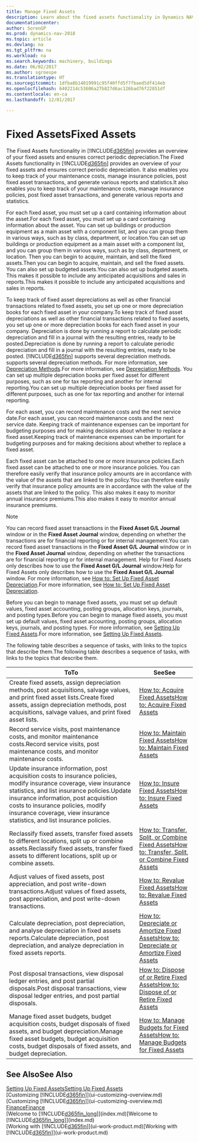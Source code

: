 ```yaml
---
title: Manage Fixed Assets
description: Learn about the fixed assets functionality in Dynamics NAV and get an overview of how to work with fixed assets.
documentationcenter: 
author: SorenGP
ms.prod: dynamics-nav-2018
ms.topic: article
ms.devlang: na
ms.tgt_pltfrm: na
ms.workload: na
ms.search.keywords: machinery, buildings
ms.date: 06/02/2017
ms.author: sgroespe
ms.translationtype: HT
ms.sourcegitcommit: 1dfba8b14019991c95f40ffd5f7fbaed5df414eb
ms.openlocfilehash: 6402214c53606a27b827d6ac126bad76f22851df
ms.contentlocale: en-ca
ms.lasthandoff: 12/01/2017

---
```

# <a name="fixed-assets"></a><span data-ttu-id="0eaa4-103">Fixed Assets</span><span class="sxs-lookup"><span data-stu-id="0eaa4-103">Fixed Assets</span></span>
<span data-ttu-id="0eaa4-104">The Fixed Assets functionality in [!INCLUDE[d365fin](includes/d365fin_md.md)] provides an overview of your fixed assets and ensures correct periodic depreciation.</span><span class="sxs-lookup"><span data-stu-id="0eaa4-104">The Fixed Assets functionality in [!INCLUDE[d365fin](includes/d365fin_md.md)] provides an overview of your fixed assets and ensures correct periodic depreciation.</span></span> <span data-ttu-id="0eaa4-105">It also enables you to keep track of your maintenance costs, manage insurance policies, post fixed asset transactions, and generate various reports and statistics.</span><span class="sxs-lookup"><span data-stu-id="0eaa4-105">It also enables you to keep track of your maintenance costs, manage insurance policies, post fixed asset transactions, and generate various reports and statistics.</span></span>

<span data-ttu-id="0eaa4-106">For each fixed asset, you must set up a card containing information about the asset.</span><span class="sxs-lookup"><span data-stu-id="0eaa4-106">For each fixed asset, you must set up a card containing information about the asset.</span></span> <span data-ttu-id="0eaa4-107">You can set up buildings or production equipment as a main asset with a component list, and you can group them in various ways, such as by class, department, or location.</span><span class="sxs-lookup"><span data-stu-id="0eaa4-107">You can set up buildings or production equipment as a main asset with a component list, and you can group them in various ways, such as by class, department, or location.</span></span> <span data-ttu-id="0eaa4-108">Then you can begin to acquire, maintain, and sell the fixed assets.</span><span class="sxs-lookup"><span data-stu-id="0eaa4-108">Then you can begin to acquire, maintain, and sell the fixed assets.</span></span> <span data-ttu-id="0eaa4-109">You can also set up budgeted assets.</span><span class="sxs-lookup"><span data-stu-id="0eaa4-109">You can also set up budgeted assets.</span></span> <span data-ttu-id="0eaa4-110">This makes it possible to include any anticipated acquisitions and sales in reports.</span><span class="sxs-lookup"><span data-stu-id="0eaa4-110">This makes it possible to include any anticipated acquisitions and sales in reports.</span></span>

<span data-ttu-id="0eaa4-111">To keep track of fixed asset depreciations as well as other financial transactions related to fixed assets, you set up one or more depreciation books for each fixed asset in your company.</span><span class="sxs-lookup"><span data-stu-id="0eaa4-111">To keep track of fixed asset depreciations as well as other financial transactions related to fixed assets, you set up one or more depreciation books for each fixed asset in your company.</span></span> <span data-ttu-id="0eaa4-112">Depreciation is done by running a report to calculate periodic depreciation and fill in a journal with the resulting entries, ready to be posted.</span><span class="sxs-lookup"><span data-stu-id="0eaa4-112">Depreciation is done by running a report to calculate periodic depreciation and fill in a journal with the resulting entries, ready to be posted.</span></span> [!INCLUDE[d365fin](includes/d365fin_md.md)]<span data-ttu-id="0eaa4-113"> supports several depreciation methods.</span><span class="sxs-lookup"><span data-stu-id="0eaa4-113"> supports several depreciation methods.</span></span> <span data-ttu-id="0eaa4-114">For more information, see [Depreciation Methods](fa-depreciation-methods.md).</span><span class="sxs-lookup"><span data-stu-id="0eaa4-114">For more information, see [Depreciation Methods](fa-depreciation-methods.md).</span></span> <span data-ttu-id="0eaa4-115">You can set up multiple depreciation books per fixed asset for different purposes, such as one for tax reporting and another for internal reporting.</span><span class="sxs-lookup"><span data-stu-id="0eaa4-115">You can set up multiple depreciation books per fixed asset for different purposes, such as one for tax reporting and another for internal reporting.</span></span>

<span data-ttu-id="0eaa4-116">For each asset, you can record maintenance costs and the next service date.</span><span class="sxs-lookup"><span data-stu-id="0eaa4-116">For each asset, you can record maintenance costs and the next service date.</span></span> <span data-ttu-id="0eaa4-117">Keeping track of maintenance expenses can be important for budgeting purposes and for making decisions about whether to replace a fixed asset.</span><span class="sxs-lookup"><span data-stu-id="0eaa4-117">Keeping track of maintenance expenses can be important for budgeting purposes and for making decisions about whether to replace a fixed asset.</span></span>

<span data-ttu-id="0eaa4-118">Each fixed asset can be attached to one or more insurance policies.</span><span class="sxs-lookup"><span data-stu-id="0eaa4-118">Each fixed asset can be attached to one or more insurance policies.</span></span> <span data-ttu-id="0eaa4-119">You can therefore easily verify that insurance policy amounts are in accordance with the value of the assets that are linked to the policy.</span><span class="sxs-lookup"><span data-stu-id="0eaa4-119">You can therefore easily verify that insurance policy amounts are in accordance with the value of the assets that are linked to the policy.</span></span> <span data-ttu-id="0eaa4-120">This also makes it easy to monitor annual insurance premiums.</span><span class="sxs-lookup"><span data-stu-id="0eaa4-120">This also makes it easy to monitor annual insurance premiums.</span></span>

> [!NOTE]  
>   <span data-ttu-id="0eaa4-121">You can record fixed asset transactions in the **Fixed Asset G/L Journal** window or in the **Fixed Asset Journal** window, depending on whether the transactions are for financial reporting or for internal management.</span><span class="sxs-lookup"><span data-stu-id="0eaa4-121">You can record fixed asset transactions in the **Fixed Asset G/L Journal** window or in the **Fixed Asset Journal** window, depending on whether the transactions are for financial reporting or for internal management.</span></span> <span data-ttu-id="0eaa4-122">Help for Fixed Assets only describes how to use the **Fixed Asset G/L Journal** window.</span><span class="sxs-lookup"><span data-stu-id="0eaa4-122">Help for Fixed Assets only describes how to use the **Fixed Asset G/L Journal** window.</span></span> <span data-ttu-id="0eaa4-123">For more information, see [How to: Set Up Fixed Asset Depreciation](fa-how-setup-depreciation.md).</span><span class="sxs-lookup"><span data-stu-id="0eaa4-123">For more information, see [How to: Set Up Fixed Asset Depreciation](fa-how-setup-depreciation.md).</span></span>

<span data-ttu-id="0eaa4-124">Before you can begin to manage fixed assets, you must set up default values, fixed asset accounting, posting groups, allocation keys, journals, and posting types.</span><span class="sxs-lookup"><span data-stu-id="0eaa4-124">Before you can begin to manage fixed assets, you must set up default values, fixed asset accounting, posting groups, allocation keys, journals, and posting types.</span></span> <span data-ttu-id="0eaa4-125">For more information, see [Setting Up Fixed Assets](fa-setup.md).</span><span class="sxs-lookup"><span data-stu-id="0eaa4-125">For more information, see [Setting Up Fixed Assets](fa-setup.md).</span></span>

<span data-ttu-id="0eaa4-126">The following table describes a sequence of tasks, with links to the topics that describe them.</span><span class="sxs-lookup"><span data-stu-id="0eaa4-126">The following table describes a sequence of tasks, with links to the topics that describe them.</span></span>

| <span data-ttu-id="0eaa4-127">To</span><span class="sxs-lookup"><span data-stu-id="0eaa4-127">To</span></span> | <span data-ttu-id="0eaa4-128">See</span><span class="sxs-lookup"><span data-stu-id="0eaa4-128">See</span></span> |
| --- | --- |
| <span data-ttu-id="0eaa4-129">Create fixed assets, assign depreciation methods, post acquisitions, salvage values, and print fixed asset lists.</span><span class="sxs-lookup"><span data-stu-id="0eaa4-129">Create fixed assets, assign depreciation methods, post acquisitions, salvage values, and print fixed asset lists.</span></span> |[<span data-ttu-id="0eaa4-130">How to: Acquire Fixed Assets</span><span class="sxs-lookup"><span data-stu-id="0eaa4-130">How to: Acquire Fixed Assets</span></span>](fa-how-acquire.md) |
| <span data-ttu-id="0eaa4-131">Record service visits, post maintenance costs, and monitor maintenance costs.</span><span class="sxs-lookup"><span data-stu-id="0eaa4-131">Record service visits, post maintenance costs, and monitor maintenance costs.</span></span> |[<span data-ttu-id="0eaa4-132">How to: Maintain Fixed Assets</span><span class="sxs-lookup"><span data-stu-id="0eaa4-132">How to: Maintain Fixed Assets</span></span>](fa-how-maintain.md) |
| <span data-ttu-id="0eaa4-133">Update insurance information, post acquisition costs to insurance policies, modify insurance coverage, view insurance statistics, and list insurance policies.</span><span class="sxs-lookup"><span data-stu-id="0eaa4-133">Update insurance information, post acquisition costs to insurance policies, modify insurance coverage, view insurance statistics, and list insurance policies.</span></span> |[<span data-ttu-id="0eaa4-134">How to: Insure Fixed Assets</span><span class="sxs-lookup"><span data-stu-id="0eaa4-134">How to: Insure Fixed Assets</span></span>](fa-how-insure.md) |
| <span data-ttu-id="0eaa4-135">Reclassify fixed assets, transfer fixed assets to different locations, split up or combine assets.</span><span class="sxs-lookup"><span data-stu-id="0eaa4-135">Reclassify fixed assets, transfer fixed assets to different locations, split up or combine assets.</span></span> |[<span data-ttu-id="0eaa4-136">How to: Transfer, Split, or Combine Fixed Assets</span><span class="sxs-lookup"><span data-stu-id="0eaa4-136">How to: Transfer, Split, or Combine Fixed Assets</span></span>](fa-how-trans-split-combine.md) |
| <span data-ttu-id="0eaa4-137">Adjust values of fixed assets, post appreciation, and post write-down transactions.</span><span class="sxs-lookup"><span data-stu-id="0eaa4-137">Adjust values of fixed assets, post appreciation, and post write-down transactions.</span></span> |[<span data-ttu-id="0eaa4-138">How to: Revalue Fixed Assets</span><span class="sxs-lookup"><span data-stu-id="0eaa4-138">How to: Revalue Fixed Assets</span></span>](fa-how-revalue.md) |
| <span data-ttu-id="0eaa4-139">Calculate depreciation, post depreciation, and analyse depreciation in fixed assets reports.</span><span class="sxs-lookup"><span data-stu-id="0eaa4-139">Calculate depreciation, post depreciation, and  analyze depreciation in fixed assets reports.</span></span> |[<span data-ttu-id="0eaa4-140">How to: Depreciate or Amortize Fixed Assets</span><span class="sxs-lookup"><span data-stu-id="0eaa4-140">How to: Depreciate or Amortize Fixed Assets</span></span>](fa-how-depreciate-amortize.md) |
| <span data-ttu-id="0eaa4-141">Post disposal transactions, view disposal ledger entries, and post partial disposals.</span><span class="sxs-lookup"><span data-stu-id="0eaa4-141">Post disposal transactions, view disposal ledger entries, and post partial disposals.</span></span> |[<span data-ttu-id="0eaa4-142">How to: Dispose of or Retire Fixed Assets</span><span class="sxs-lookup"><span data-stu-id="0eaa4-142">How to: Dispose of or Retire Fixed Assets</span></span>](fa-how-dispose-retire.md) |
| <span data-ttu-id="0eaa4-143">Manage fixed asset budgets, budget acquisition costs, budget disposals of fixed assets, and budget depreciation.</span><span class="sxs-lookup"><span data-stu-id="0eaa4-143">Manage fixed asset budgets, budget acquisition costs, budget disposals of fixed assets, and budget depreciation.</span></span> |[<span data-ttu-id="0eaa4-144">How to: Manage Budgets for Fixed Assets</span><span class="sxs-lookup"><span data-stu-id="0eaa4-144">How to: Manage Budgets for Fixed Assets</span></span>](fa-how-manage-budgets.md) |

## <a name="see-also"></a><span data-ttu-id="0eaa4-145">See Also</span><span class="sxs-lookup"><span data-stu-id="0eaa4-145">See Also</span></span>
[<span data-ttu-id="0eaa4-146">Setting Up Fixed Assets</span><span class="sxs-lookup"><span data-stu-id="0eaa4-146">Setting Up Fixed Assets</span></span>](fa-setup.md)  
<span data-ttu-id="0eaa4-147">[Customizing [!INCLUDE[d365fin](includes/d365fin_md.md)]](ui-customizing-overview.md)</span><span class="sxs-lookup"><span data-stu-id="0eaa4-147">[Customizing [!INCLUDE[d365fin](includes/d365fin_md.md)]](ui-customizing-overview.md)</span></span>  
[<span data-ttu-id="0eaa4-148">Finance</span><span class="sxs-lookup"><span data-stu-id="0eaa4-148">Finance</span></span>](finance.md)  
<span data-ttu-id="0eaa4-149">[Welcome to [!INCLUDE[d365fin_long](includes/d365fin_long_md.md)]](index.md)</span><span class="sxs-lookup"><span data-stu-id="0eaa4-149">[Welcome to [!INCLUDE[d365fin_long](includes/d365fin_long_md.md)]](index.md)</span></span>  
<span data-ttu-id="0eaa4-150">[Working with [!INCLUDE[d365fin](includes/d365fin_md.md)]](ui-work-product.md)</span><span class="sxs-lookup"><span data-stu-id="0eaa4-150">[Working with [!INCLUDE[d365fin](includes/d365fin_md.md)]](ui-work-product.md)</span></span>

